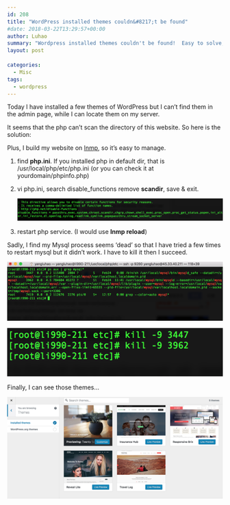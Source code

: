 ```yaml
---
id: 208
title: "WordPress installed themes couldn&#8217;t be found"
#date: 2018-03-22T13:29:57+00:00
author: Luhao
summary: "Wordpress installed themes couldn't be found!  Easy to solve, check here."
layout: post

categories:
  - Misc
tags:
  - wordpress
---
```


Today I have installed a few themes of WordPress but I can&#8217;t find them in the admin page, while I can locate them on my server.

It seems that the php can&#8217;t scan the directory of this website. So here is the solution:

Plus, I build my website on [lnmp](https://lnmp.org/), so it&#8217;s easy to manage.

1. find **php.ini**. If you installed php in default dir, that is /usr/local/php/etc/php.ini (or you can check it at yourdomain/phpinfo.php)
2. vi php.ini, search disable_functions remove **scandir**, save & exit.

   ![](/assets/img/uploads/2018/php.png)

3. restart php service. (I would use **lnmp reload**)

Sadly, I find my Mysql process seems &#8216;dead&#8217; so that I have tried a few times to restart mysql but it didn&#8217;t work. I have to kill it then I succeed.

![](/assets/img/uploads/2018/killmysql.png)

![](/assets/img/uploads/2018/killmysql2.png)

Finally, I can see those themes&#8230;

![](/assets/img/uploads/2018/themes_find.png)
